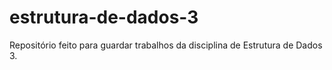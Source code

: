 # estrutura-de-dados-3
 Repositório feito para guardar trabalhos da disciplina de Estrutura de Dados 3.
